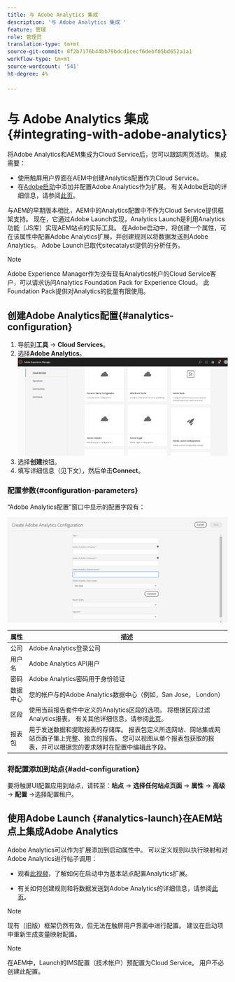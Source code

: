 ```yaml
---
title: 与 Adobe Analytics 集成
description: '与 Adobe Analytics 集成 '
feature: 管理
role: 管理员
translation-type: tm+mt
source-git-commit: 0f2b7176b44bb79bdcd1cecf6debf05bd652a1a1
workflow-type: tm+mt
source-wordcount: '541'
ht-degree: 4%

---
```



# 与 Adobe Analytics 集成{#integrating-with-adobe-analytics}

将Adobe Analytics和AEM集成为Cloud Service后，您可以跟踪网页活动。 集成需要：

* 使用触屏用户界面在AEM中创建Analytics配置作为Cloud Service。
* 在[Adobe启动](#analytics-launch)中添加并配置Adobe Analytics作为扩展。 有关Adobe启动的详细信息，请参阅[此页](https://docs.adobe.com/content/help/en/launch/using/intro/get-started/quick-start.html)。

与AEM的早期版本相比，AEM中的Analytics配置中不作为Cloud Service提供框架支持。 现在，它通过Adobe Launch实现，Analytics Launch是利用Analytics功能（JS库）实现AEM站点的实际工具。 在Adobe启动中，将创建一个属性，可在该属性中配置Adobe Analytics扩展，并创建规则以将数据发送到Adobe Analytics。 Adobe Launch已取代sitecatalyst提供的分析任务。

>[!NOTE]
>
>Adobe Experience Manager作为没有现有Analytics帐户的Cloud Service客户，可以请求访问Analytics Foundation Pack for Experience Cloud。 此Foundation Pack提供对Analytics的批量有限使用。

## 创建Adobe Analytics配置{#analytics-configuration}

1. 导航到&#x200B;**工具** → **Cloud Services**。
2. 选择&#x200B;**Adobe Analytics**。
   ![Adobe Analytics](assets/analytics_screen2.png "窗口Adobe Analytics窗口")
3. 选择&#x200B;**创建**&#x200B;按钮。
4. 填写详细信息（见下文），然后单击&#x200B;**Connect**。

### 配置参数{#configuration-parameters}

“Adobe Analytics配置”窗口中显示的配置字段有：

![配置参](assets/properties_field1.png "数配置参数")

| 属性 | 描述 |
|---|---|
| 公司 | Adobe Analytics登录公司 |
| 用户名 | Adobe Analytics API用户 |
| 密码 | Adobe Analytics密码用于身份验证 |
| 数据中心 | 您的帐户与的Adobe Analytics数据中心（例如，San Jose， London） |
| 区段 | 使用当前报告套件中定义的Analytics区段的选项。 将根据区段过滤Analytics报表。 有关其他详细信息，请参阅[此页](https://docs.adobe.com/content/help/en/analytics/components/segmentation/seg-overview.html)。 |
| 报表包 | 用于发送数据和提取报表的存储库。 报表包定义所选网站、网站集或网站页面子集上完整、独立的报告。 您可以视图从单个报表包获取的报表，并可以根据您的要求随时在配置中编辑此字段。 |

### 将配置添加到站点{#add-configuration}

要将触屏UI配置应用到站点，请转至：**站点** → **选择任何站点页面** → **属性** → **高级**→ **配置** →选择配置租户。

## 使用Adobe Launch {#analytics-launch}在AEM站点上集成Adobe Analytics

Adobe Analytics可以作为扩展添加到启动属性中。 可以定义规则以执行映射和对Adobe Analytics进行帖子调用：

* 观看[此视频](https://docs.adobe.com/content/help/en/analytics-learn/tutorials/implementation/via-adobe-launch/basic-configuration-of-the-analytics-launch-extension.html)，了解如何在启动中为基本站点配置Analytics扩展。

* 有关如何创建规则和将数据发送到Adobe Analytics的详细信息，请参阅[此页](https://docs.adobe.com/content/help/en/core-services-learn/implementing-in-websites-with-launch/implement-solutions/analytics.html)。

>[!NOTE]
>
>现有（旧版）框架仍然有效，但无法在触屏用户界面中进行配置。 建议在启动项中重新生成变量映射配置。

>[!NOTE]
>
>在AEM中，Launch的IMS配置（技术帐户）预配置为Cloud Service。 用户不必创建此配置。
